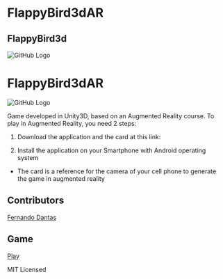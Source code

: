 # FlappyBird3dAR

## FlappyBird3d

![GitHub Logo](banner1.png)


# FlappyBird3dAR

![GitHub Logo](banner2.png)

Game developed in Unity3D, based on an Augmented Reality course.
To play in Augmented Reality, you need 2 steps:
1. Download the application and the card at this link:

2. Install the application on your Smartphone with Android operating system

* The card is a reference for the camera of your cell phone to generate the game in augmented reality

## Contributors

[Fernando Dantas](https://github.com/fernandodantasfilho)

## Game 
[Play](https://fernandodantasfilho.github.io/flappyBird3dAR/)

MIT Licensed
